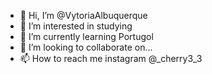 - 👋 Hi, I’m @VytoriaAlbuquerque
- 👀 I’m interested in studying
- 🌱 I’m currently learning Portugol
- 💞️ I’m looking to collaborate on...
- 📫 How to reach me instagram @_cherry3_3

<!---
VytoriaAlbuquerque/VytoriaAlbuquerque is a ✨ special ✨ repository because its `README.md` (this file) appears on your GitHub profile.
You can click the Preview link to take a look at your changes.
--->
